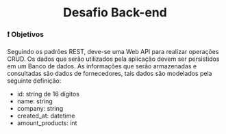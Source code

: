 <h1 align = "center">Desafio Back-end</h1>

### ❗ Objetivos
    
Seguindo os padrões REST, deve-se uma Web API para realizar operações CRUD. Os dados que serão utilizados pela aplicação devem ser persistidos em um Banco de dados. As informações que serão armazenadas e consultadas são dados de fornecedores, tais dados são modelados pela seguinte definição:

- id: string de 16 dígitos
- name: string 
- company: string
- created_at: datetime
- amount_products: int